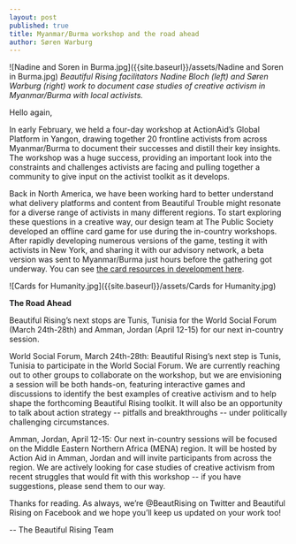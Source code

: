 ```yaml
---
layout: post
published: true
title: Myanmar/Burma workshop and the road ahead
author: Søren Warburg
---
```




![Nadine and Soren in Burma.jpg]({{site.baseurl}}/assets/Nadine and Soren in Burma.jpg)
_Beautiful Rising facilitators Nadine Bloch (left) and Søren Warburg (right) work to document case studies of creative activism in Myanmar/Burma with local activists._


Hello again,

In early February, we held a four-day workshop at ActionAid’s Global Platform in Yangon, drawing together 20 frontline activists from across Myanmar/Burma to document their successes and distill their key insights. The workshop was a huge success, providing an important look into the constraints and challenges activists are facing and pulling together a community to give input on the activist toolkit as it develops.

Back in North America, we have been working hard to better understand what delivery platforms and content from Beautiful Trouble might resonate for a diverse range of activists in many different regions. To start exploring these questions in a creative way, our design team at The Public Society developed an offline card game for use during the in-country workshops. After rapidly developing numerous versions of the game, testing it with activists in New York, and sharing it with our advisory network, a beta version was sent to Myanmar/Burma just hours before the gathering got underway. You can see [the card resources in development here](https://github.com/BeautifulTrouble/Beautiful-Rising-Content/tree/master/card-game).

![Cards for Humanity.jpg]({{site.baseurl}}/assets/Cards for Humanity.jpg)


**The Road Ahead**

Beautiful Rising’s next stops are Tunis, Tunisia for the World Social Forum (March 24th-28th) and Amman, Jordan (April 12-15) for our next in-country session.

World Social Forum, March 24th-28th:
Beautiful Rising’s next step is Tunis, Tunisia to participate in the World Social Forum. We are currently reaching out to other groups to collaborate on the workshop, but we are envisioning a session will be both hands-on, featuring interactive games and discussions to identify the best examples of creative activism and to help shape the forthcoming Beautiful Rising toolkit. It will also be an opportunity to talk about action strategy -- pitfalls and breakthroughs -- under politically challenging circumstances.

Amman, Jordan, April 12-15:
Our next in-country sessions will be focused on the Middle Eastern Northern Africa (MENA) region. It will be hosted by Action Aid in Amman, Jordan and will invite participants from across the region. We are actively looking for case studies of creative activism from recent struggles that would fit with this workshop -- if you have suggestions, please send them to our way.

Thanks for reading. As always, we’re @BeautRising on Twitter and Beautiful Rising on Facebook and we hope you’ll keep us updated on your work too!

 -- The Beautiful Rising Team
